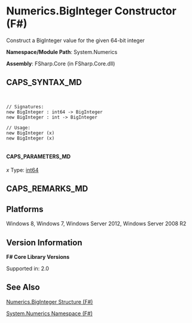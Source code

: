 # Numerics.BigInteger Constructor (F#)

Construct a BigInteger value for the given 64-bit integer

**Namespace/Module Path**: System.Numerics

**Assembly**: FSharp.Core (in FSharp.Core.dll)


## CAPS_SYNTAX_MD



```


// Signatures:
new BigInteger : int64 -> BigInteger
new BigInteger : int -> BigInteger

// Usage:
new BigInteger (x)
new BigInteger (x)


```



#### CAPS_PARAMETERS_MD
*x*
Type: [int64](http://msdn.microsoft.com/en-us/library/1bec11c0-45ac-469e-923b-22a1708c0701)




## CAPS_REMARKS_MD

## Platforms
Windows 8, Windows 7, Windows Server 2012, Windows Server 2008 R2


## Version Information
**F# Core Library Versions**

Supported in: 2.0




## See Also
[Numerics.BigInteger Structure &#40;F&#35;&#41;](Numerics.BigInteger+Structure+%28F%23%29.md)

[System.Numerics Namespace &#40;F&#35;&#41;](System.Numerics+Namespace+%28F%23%29.md)

